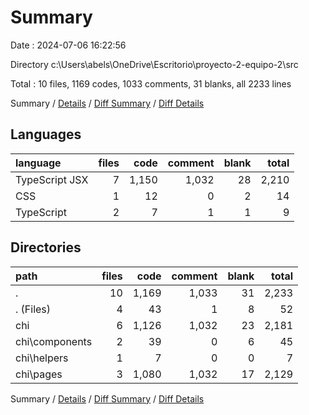 # Summary

Date : 2024-07-06 16:22:56

Directory c:\\Users\\abels\\OneDrive\\Escritorio\\proyecto-2-equipo-2\\src

Total : 10 files,  1169 codes, 1033 comments, 31 blanks, all 2233 lines

Summary / [Details](details.md) / [Diff Summary](diff.md) / [Diff Details](diff-details.md)

## Languages
| language | files | code | comment | blank | total |
| :--- | ---: | ---: | ---: | ---: | ---: |
| TypeScript JSX | 7 | 1,150 | 1,032 | 28 | 2,210 |
| CSS | 1 | 12 | 0 | 2 | 14 |
| TypeScript | 2 | 7 | 1 | 1 | 9 |

## Directories
| path | files | code | comment | blank | total |
| :--- | ---: | ---: | ---: | ---: | ---: |
| . | 10 | 1,169 | 1,033 | 31 | 2,233 |
| . (Files) | 4 | 43 | 1 | 8 | 52 |
| chi | 6 | 1,126 | 1,032 | 23 | 2,181 |
| chi\\components | 2 | 39 | 0 | 6 | 45 |
| chi\\helpers | 1 | 7 | 0 | 0 | 7 |
| chi\\pages | 3 | 1,080 | 1,032 | 17 | 2,129 |

Summary / [Details](details.md) / [Diff Summary](diff.md) / [Diff Details](diff-details.md)